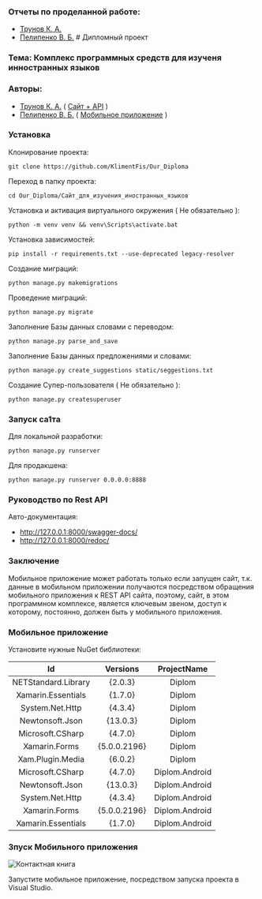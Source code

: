 ### Отчеты по проделанной работе:
- [Трунов К. А.](https://github.com/KlimentFis/Our_Diploma/blob/main/Отчеты/220%20Трунов%20ДП.docx)
- [Пелипенко В. Б.](https://github.com/KlimentFis/Our_Diploma/blob/main/Отчеты/220%20Пелипенко%20ДП.docx) # Дипломный проект 
### Тема: Комплекс программных средств для изученя инностранных языков


### Авторы:
- [Трунов К. А.](https://github.com/KlimentFis) ( [Сайт + API](https://github.com/KlimentFis/Our_Diploma/blob/main/Отчеты/220%20Трунов%20ДП.docx) )
- [Пелипенко В. Б.](https://github.com/bipchik) ( [Мобильное приложение](https://github.com/KlimentFis/Our_Diploma/blob/main/Отчеты/220%20Пелипенко%20ДП.docx)  )


### Установка
Клонирование проекта:
```shell
git clone https://github.com/KlimentFis/Our_Diploma 
```

Переход в папку проекта:
```shell
cd Our_Diploma/Сайт_для_изучения_иностранных_языков
```

Установка и активация виртуального окружения ( Не обязательно ):
```shell
python -m venv venv && venv\Scripts\activate.bat
```

Установка зависимостей:
```shell
pip install -r requirements.txt --use-deprecated legacy-resolver
```

Создание миграций:
```shell
python manage.py makemigrations
```

Проведение миграций:
```shell
python manage.py migrate
```

Заполнение Базы данных словами с переводом:
```shell
python manage.py parse_and_save
```

Заполнение Базы данных предложениями и словами:
```shell
python manage.py create_suggestions static/seggestions.txt
```

Создание Супер-пользователя ( Не обязательно ):
```shell
python manage.py createsuperuser
```

### Запуск са1та
Для локальной разработки:
```shell
python manage.py runserver
```
Для продакшена:
```shell
python manage.py runserver 0.0.0.0:8888
```

### Руководство по Rest API
Авто-документация:
- http://127.0.0.1:8000/swagger-docs/
- http://127.0.0.1:8000/redoc/

### Заключение
Мобильное приложение может работать только если запущен сайт, т.к. данные в мобильном приложении получаются посредством обращения мобильного приложения к REST API сайта, поэтому, сайт, в этом программном комплексе, является ключевым звеном, доступ к которому, постоянно, должен быть у мобильного приложения.


### Мобильное приложение
Установите нужные NuGet библиотеки:

| Id                  | Versions      | ProjectName  |
|:---------------------:|:---------------:|:--------------:|
| NETStandard.Library | {2.0.3}       | Diplom       |
| Xamarin.Essentials  | {1.7.0}       | Diplom       |
| System.Net.Http     | {4.3.4}       | Diplom       |
| Newtonsoft.Json     | {13.0.3}      | Diplom       |
| Microsoft.CSharp    | {4.7.0}       | Diplom       |
| Xamarin.Forms       | {5.0.0.2196}  | Diplom       |
| Xam.Plugin.Media    | {6.0.2}       | Diplom       |
| Microsoft.CSharp    | {4.7.0}       | Diplom.Android |
| Newtonsoft.Json     | {13.0.3}      | Diplom.Android |
| System.Net.Http     | {4.3.4}       | Diplom.Android |
| Xamarin.Forms       | {5.0.0.2196}  | Diplom.Android |
| Xamarin.Essentials  | {1.7.0}       | Diplom.Android |

### Зпуск Мобильного приложения
<p>
  <img src="https://avatars.mds.yandex.net/i?id=0131f3b8ed7d7cc23cd520919a5583e3d26a0ca3-10803837-images-thumbs&n=13" alt="Контактная книга">
</p>
Запустите мобильное приложение, посредством запуска проекта в Visual Studio.
